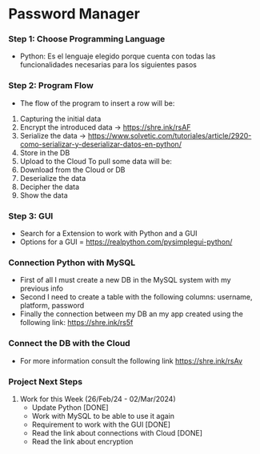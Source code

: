 # Password Manager 
### Step 1: Choose Programming Language
* Python: Es el lenguaje elegido porque cuenta con todas las funcionalidades necesarias para los siguientes pasos
### Step 2: Program Flow
* The flow of the program to insert a row will be:
1. Capturing the initial data
2. Encrypt the introduced data -> https://shre.ink/rsAF
3. Serialize the data -> https://www.solvetic.com/tutoriales/article/2920-como-serializar-y-deserializar-datos-en-python/
4. Store in the DB
5. Upload to the Cloud
To pull some data will be:
1. Download from the Cloud or DB
2. Deserialize the data
3. Decipher the data
3. Show the data 
### Step 3: GUI
* Search for a Extension to work with Python and a GUI 
* Options for a GUI = https://realpython.com/pysimplegui-python/
### Connection Python with MySQL
* First of all I must create a new DB in the MySQL system with my previous info
* Second I need to create a table with the following columns: username, platform, password 
* Finally the connection between my DB an my app created using the following link: https://shre.ink/rs5f

### Connect the DB with the Cloud
* For more information consult the following link https://shre.ink/rsAv


### Project Next Steps 
1. Work for this Week (26/Feb/24 - 02/Mar/2024)
    * Update Python [DONE]
    * Work with MySQL to be able to use it again 
    * Requirement to work with the GUI [DONE]
    * Read the link about connections with Cloud [DONE]
    * Read the link about encryption 
